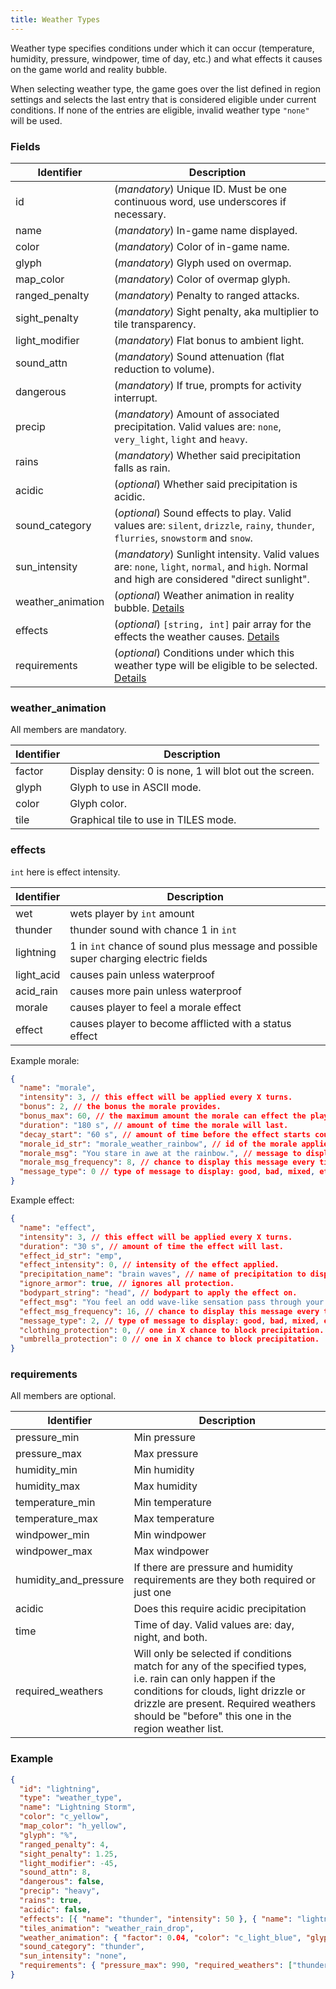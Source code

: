 ```yaml
---
title: Weather Types
---
```


Weather type specifies conditions under which it can occur (temperature, humidity, pressure,
windpower, time of day, etc.) and what effects it causes on the game world and reality bubble.

When selecting weather type, the game goes over the list defined in region settings and selects the
last entry that is considered eligible under current conditions. If none of the entries are
eligible, invalid weather type `"none"` will be used.

### Fields

| Identifier        | Description                                                                                                                                  |
| ----------------- | -------------------------------------------------------------------------------------------------------------------------------------------- |
| id                | (_mandatory_) Unique ID. Must be one continuous word, use underscores if necessary.                                                          |
| name              | (_mandatory_) In-game name displayed.                                                                                                        |
| color             | (_mandatory_) Color of in-game name.                                                                                                         |
| glyph             | (_mandatory_) Glyph used on overmap.                                                                                                         |
| map_color         | (_mandatory_) Color of overmap glyph.                                                                                                        |
| ranged_penalty    | (_mandatory_) Penalty to ranged attacks.                                                                                                     |
| sight_penalty     | (_mandatory_) Sight penalty, aka multiplier to tile transparency.                                                                            |
| light_modifier    | (_mandatory_) Flat bonus to ambient light.                                                                                                   |
| sound_attn        | (_mandatory_) Sound attenuation (flat reduction to volume).                                                                                  |
| dangerous         | (_mandatory_) If true, prompts for activity interrupt.                                                                                       |
| precip            | (_mandatory_) Amount of associated precipitation. Valid values are: `none`, `very_light`, `light` and `heavy`.                               |
| rains             | (_mandatory_) Whether said precipitation falls as rain.                                                                                      |
| acidic            | (_optional_) Whether said precipitation is acidic.                                                                                           |
| sound_category    | (_optional_) Sound effects to play. Valid values are: `silent`, `drizzle`, `rainy`, `thunder`, `flurries`, `snowstorm` and `snow`.           |
| sun_intensity     | (_mandatory_) Sunlight intensity. Valid values are: `none`, `light`, `normal`, and `high`. Normal and high are considered "direct sunlight". |
| weather_animation | (_optional_) Weather animation in reality bubble. [Details](#weather_animation)                                                              |
| effects           | (_optional_) `[string, int]` pair array for the effects the weather causes. [Details](#effects)                                              |
| requirements      | (_optional_) Conditions under which this weather type will be eligible to be selected. [Details](#requirements)                              |

### weather_animation

All members are mandatory.

| Identifier | Description                                             |
| ---------- | ------------------------------------------------------- |
| factor     | Display density: 0 is none, 1 will blot out the screen. |
| glyph      | Glyph to use in ASCII mode.                             |
| color      | Glyph color.                                            |
| tile       | Graphical tile to use in TILES mode.                    |

### effects

`int` here is effect intensity.

| Identifier | Description                                                                         |
| ---------- | ----------------------------------------------------------------------------------- |
| wet        | wets player by `int` amount                                                         |
| thunder    | thunder sound with chance 1 in `int`                                                |
| lightning  | 1 in `int` chance of sound plus message and possible super charging electric fields |
| light_acid | causes pain unless waterproof                                                       |
| acid_rain  | causes more pain unless waterproof                                                  |
| morale     | causes player to feel a morale effect                                               |
| effect     | causes player to become afflicted with a status effect                              |

Example morale:

```json
{
  "name": "morale",
  "intensity": 3, // this effect will be applied every X turns.
  "bonus": 2, // the bonus the morale provides.
  "bonus_max": 60, // the maximum amount the morale can effect the player.
  "duration": "180 s", // amount of time the morale will last.
  "decay_start": "60 s", // amount of time before the effect starts counting down the duration.
  "morale_id_str": "morale_weather_rainbow", // id of the morale applied to the player.
  "morale_msg": "You stare in awe at the rainbow.", // message to display in chat when the player is afflicted.
  "morale_msg_frequency": 8, // chance to display this message every time the player is afflicted.
  "message_type": 0 // type of message to display: good, bad, mixed, etc.
}
```

Example effect:

```json
{
  "name": "effect",
  "intensity": 3, // this effect will be applied every X turns.
  "duration": "30 s", // amount of time the effect will last.
  "effect_id_str": "emp",
  "effect_intensity": 0, // intensity of the effect applied.
  "precipitation_name": "brain waves", // name of precipitation to display when "The <PRECIPITATION> is blocked by your umbrella!" type messages display.
  "ignore_armor": true, // ignores all protection.
  "bodypart_string": "head", // bodypart to apply the effect on.
  "effect_msg": "You feel an odd wave-like sensation pass through your head.", // message to display in chat when the player is afflicted
  "effect_msg_frequency": 16, // chance to display this message every time the player is afflicted.
  "message_type": 2, // type of message to display: good, bad, mixed, etc.
  "clothing_protection": 0, // one in X chance to block precipitation.
  "umbrella_protection": 0 // one in X chance to block precipitation.
}
```

### requirements

All members are optional.

| Identifier            | Description                                                                                                                                                                                                                                       |
| --------------------- | ------------------------------------------------------------------------------------------------------------------------------------------------------------------------------------------------------------------------------------------------- |
| pressure_min          | Min pressure                                                                                                                                                                                                                                      |
| pressure_max          | Max pressure                                                                                                                                                                                                                                      |
| humidity_min          | Min humidity                                                                                                                                                                                                                                      |
| humidity_max          | Max humidity                                                                                                                                                                                                                                      |
| temperature_min       | Min temperature                                                                                                                                                                                                                                   |
| temperature_max       | Max temperature                                                                                                                                                                                                                                   |
| windpower_min         | Min windpower                                                                                                                                                                                                                                     |
| windpower_max         | Max windpower                                                                                                                                                                                                                                     |
| humidity_and_pressure | If there are pressure and humidity requirements are they both required or just one                                                                                                                                                                |
| acidic                | Does this require acidic precipitation                                                                                                                                                                                                            |
| time                  | Time of day. Valid values are: day, night, and both.                                                                                                                                                                                              |
| required_weathers     | Will only be selected if conditions match for any of the specified types, i.e. rain can only happen if the conditions for clouds, light drizzle or drizzle are present. Required weathers should be "before" this one in the region weather list. |

### Example

```json
{
  "id": "lightning",
  "type": "weather_type",
  "name": "Lightning Storm",
  "color": "c_yellow",
  "map_color": "h_yellow",
  "glyph": "%",
  "ranged_penalty": 4,
  "sight_penalty": 1.25,
  "light_modifier": -45,
  "sound_attn": 8,
  "dangerous": false,
  "precip": "heavy",
  "rains": true,
  "acidic": false,
  "effects": [{ "name": "thunder", "intensity": 50 }, { "name": "lightning", "intensity": 600 }],
  "tiles_animation": "weather_rain_drop",
  "weather_animation": { "factor": 0.04, "color": "c_light_blue", "glyph": "," },
  "sound_category": "thunder",
  "sun_intensity": "none",
  "requirements": { "pressure_max": 990, "required_weathers": ["thunder"] }
}
```
